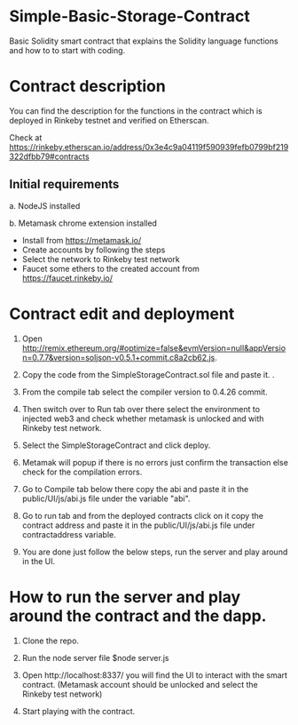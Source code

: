 # Simple-Basic-Storage-Contract
Basic Solidity smart contract that explains the Solidity language functions and how to to start with coding.

# Contract description

You can find the description for the functions in the contract which is deployed in Rinkeby testnet and verified on Etherscan.

Check at https://rinkeby.etherscan.io/address/0x3e4c9a04119f590939fefb0799bf219322dfbb79#contracts

## Initial requirements

a. NodeJS installed

b. Metamask chrome extension installed 

 - Install from https://metamask.io/
 - Create accounts by following the steps
 - Select the network to Rinkeby test network
 - Faucet some ethers to the created account from https://faucet.rinkeby.io/

# Contract edit and deployment

1. Open http://remix.ethereum.org/#optimize=false&evmVersion=null&appVersion=0.7.7&version=soljson-v0.5.1+commit.c8a2cb62.js.

2. Copy the code from the SimpleStorageContract.sol file and paste it.
.
3. From the compile tab select the compiler version to 0.4.26 commit.

4. Then switch over to Run tab over there select the environment to injected web3 and check whether metamask is unlocked and with Rinkeby test network.

5. Select the SimpleStorageContract and click deploy.

6. Metamak will popup if there is no errors just confirm the transaction else check for the compilation errors.

7. Go to Compile tab below there copy the abi and paste it in the public/UI/js/abi.js file under the variable "abi".

8. Go to run tab and from the deployed contracts click on it copy the contract address and paste it in the public/UI/js/abi.js file under contractaddress variable.

9. You are done just follow the below steps, run the server and play around in the UI.
 

# How to run the server and play around the contract and the dapp.

1. Clone the repo.

2. Run the node server file  $node server.js

3. Open http://localhost:8337/ you will find the UI to interact with the smart contract. (Metamask account should be unlocked and select the Rinkeby test network)

4. Start playing with the contract.

